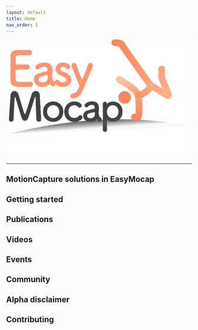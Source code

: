```yaml
---
layout: default
title: Home
nav_order: 1
---
```


![EasyMocap](images/logo.png)

--------------------------------------------------------------------------------

## MotionCapture solutions in EasyMocap

## Getting started


## Publications


## Videos

## Events


## Community


## Alpha disclaimer


## Contributing
